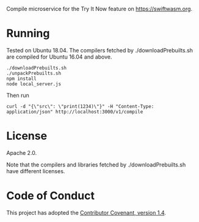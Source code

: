 Compile microservice for the Try It Now feature on https://swiftwasm.org.

# Running

Tested on Ubuntu 18.04. The compilers fetched by ./downloadPrebuilts.sh are compiled for Ubuntu 16.04 and above.

```
./downloadPrebuilts.sh
./unpackPrebuilts.sh
npm install
node local_server.js
```

Then run

```
curl -d "{\"src\": \"print(1234)\"}" -H "Content-Type: application/json" http://localhost:3000/v1/compile
```

# License

Apache 2.0.

Note that the compilers and libraries fetched by ./downloadPrebuilts.sh have different licenses.

# Code of Conduct

This project has adopted the [Contributor Covenant, version 1.4](https://www.contributor-covenant.org/version/1/4/code-of-conduct).
